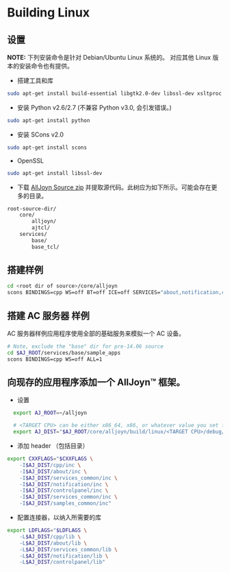 # Building Linux

## 设置

**NOTE:** 下列安装命令是针对 Debian/Ubuntu Linux 系统的。 对应其他 Linux 版本的安装命令也有提供。

* 搭建工具和库
```sh
sudo apt-get install build-essential libgtk2.0-dev libssl-dev xsltproc ia32-libs libxml2-dev libcap-dev
```
* 安装 Python v2.6/2.7 (不兼容 Python v3.0, 会引发错误。)
```sh
sudo apt-get install python
```
* 安装 SCons v2.0
```sh
sudo apt-get install scons
```
* OpenSSL
```sh
sudo apt-get install libssl-dev
```
* 下载 [AllJoyn Source zip][download] 并提取源代码。此树应为如下所示。可能会存在更多的目录。
```sh
root-source-dir/
    core/
        alljoyn/
        ajtcl/
    services/
        base/
        base_tcl/
```


## 搭建样例

```sh
cd <root dir of source>/core/alljoyn
scons BINDINGS=cpp WS=off BT=off ICE=off SERVICES="about,notification,controlpanel,config,onboarding,sample_apps"
```

## 搭建 AC 服务器 样例

AC 服务器样例应用程序使用全部的基础服务来模拟一个 AC 设备。

```sh
# Note, exclude the "base" dir for pre-14.06 source
cd $AJ_ROOT/services/base/sample_apps
scons BINDINGS=cpp WS=off ALL=1
```

## 向现存的应用程序添加一个 AllJoyn&trade; 框架。

* 设置

```sh
  export AJ_ROOT=~/alljoyn

  # <TARGET CPU> can be either x86_64, x86, or whatever value you set for CPU= when running SCons.
  export AJ_DIST="$AJ_ROOT/core/alljoyn/build/linux/<TARGET CPU>/debug/dist"
```

* 添加 header （包括目录）

```sh
export CXXFLAGS="$CXXFLAGS \
    -I$AJ_DIST/cpp/inc \
    -I$AJ_DIST/about/inc \
    -I$AJ_DIST/services_common/inc \
    -I$AJ_DIST/notification/inc \
    -I$AJ_DIST/controlpanel/inc \
    -I$AJ_DIST/services_common/inc \
    -I$AJ_DIST/samples_common/inc"
```

* 配置连接器，以纳入所需要的库

```sh
export LDFLAGS="$LDFLAGS \
    -L$AJ_DIST/cpp/lib \
    -L$AJ_DIST/about/lib \
    -L$AJ_DIST/services_common/lib \
    -L$AJ_DIST/notification/lib \
    -L$AJ_DIST/controlpanel/lib"
```

[download]: https://allseenalliance.org/framework/download
